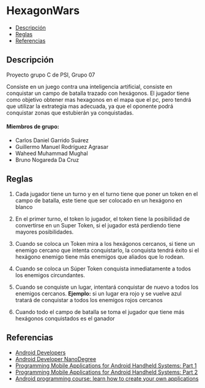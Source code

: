 # HexagonWars

- [Descripción](#descripción)
- [Reglas](#reglas)
- [Referencias](#referencias)


## Descripción
Proyecto grupo C de PSI, Grupo 07

Consiste en un juego contra una inteligencia artificial, consiste en conquistar un campo de batalla trazado con hexágonos. El jugador tiene como objetivo obtener mas hexagonos en el mapa que el pc, pero tendrá que utilizar la extrategia mas adecuada, ya que el oponente podrá conquistar zonas que estubierán ya conquistadas.

#### Miembros de grupo:
- Carlos Daniel Garrido Suárez
- Guillermo Manuel Rodríguez Agrasar
- Waheed Muhammad Mughal
- Bruno Nogareda Da Cruz


## Reglas
1. Cada jugador tiene un turno y en el turno tiene que poner un token en el campo de batalla, este tiene que ser colocado en un hexágono en blanco

2. En el primer turno, el token lo jugador, el token tiene la posibilidad de convertirse en un Super Token, si el jugador está perdiendo tiene mayores posibilidades.

3. Cuando se coloca un Token mira a los hexágonos cercanos, si tiene un enemigo cercano que intenta conquistarlo, la conquista tendrá éxito si el hexágono enemigo tiene más enemigos que aliados que lo rodean.

4. Cuando se coloca un Súper Token conquista inmediatamente a todos los enemigos circundantes.

5. Cuando se conquiste un lugar, intentará conquistar de nuevo a todos los enemigos cercanos.
**Ejemplo:** si un lugar era rojo y se vuelve azul tratará de conquistar a todos los enemigos rojos cercanos

6. Cuando todo el campo de batalla se toma el jugador que tiene más hexágonos conquistados es el ganador


## Referencias
- [Android Developers](http://developer.android.com/index.html)
- [Android Developer NanoDegree](https://www.udacity.com/course/android-developer-nanodegree--nd801)
- [Programming Mobile Applications for Android Handheld Systems: Part 1](https://www.coursera.org/learn/android-programming)
- [Programming Mobile Applications for Android Handheld Systems: Part 2](https://www.coursera.org/learn/android-programming-2)
- [Android programming course: learn how to create your own applications](http://www.sgoliver.net/blog/curso-de-programacion-android/)